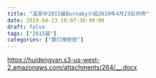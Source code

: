 ```yaml
---
title: "温哥华2015届Burnaby小组2019年4月23日共修"
date: 2019-04-23 18:07:30-08:00
draft: false
tags: ["2015届"]
categories: ["慧灯禅修班"]
---
```

https://huidengvan.s3-us-west-2.amazonaws.com/attachments/264/__.docx
